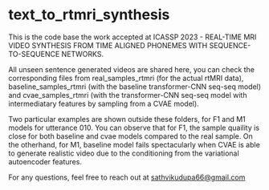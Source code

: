 # text_to_rtmri_synthesis
This is the code base the work accepted at ICASSP 2023 - REAL-TIME MRI VIDEO SYNTHESIS FROM TIME ALIGNED PHONEMES WITH SEQUENCE-TO-SEQUENCE NETWORKS.

All unseen sentence generated videos are shared here, you can check the corresponding files from real_samples_rtmri (for the actual rtMRI data), baseline_samples_rtmri (with the baseline transformer-CNN seq-seq model) and cvae_samples_rtmri (with the transformer-CNN seq-seq model with intermediatary features by sampling from a CVAE model).

Two particular examples are shown outside these folders, for F1 and M1 models for utterance 010. You can observe that for F1, the sample quaility is close for both baseline and cvae models compared to the real sample. On the otherhand, for M1, baseline model fails spectacularly when CVAE is able to generate realistic video due to the conditioning from the variational autoencoder features.

For any questions, feel free to reach out at sathvikudupa66@gmail.com
